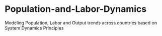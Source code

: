 # Population-and-Labor-Dynamics
Modeling Population, Labor and Output trends across countries based on System Dynamics Principles
